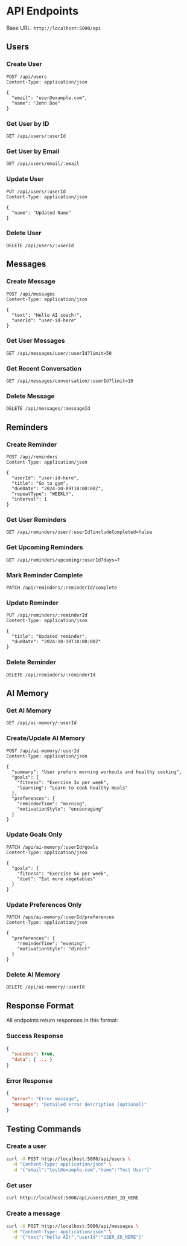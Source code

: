 # API Endpoints

Base URL: `http://localhost:5000/api`

## Users

### Create User
```http
POST /api/users
Content-Type: application/json

{
  "email": "user@example.com",
  "name": "John Doe"
}
```

### Get User by ID
```http
GET /api/users/:userId
```

### Get User by Email
```http
GET /api/users/email/:email
```

### Update User
```http
PUT /api/users/:userId
Content-Type: application/json

{
  "name": "Updated Name"
}
```

### Delete User
```http
DELETE /api/users/:userId
```

## Messages

### Create Message
```http
POST /api/messages
Content-Type: application/json

{
  "text": "Hello AI coach!",
  "userId": "user-id-here"
}
```

### Get User Messages
```http
GET /api/messages/user/:userId?limit=50
```

### Get Recent Conversation
```http
GET /api/messages/conversation/:userId?limit=10
```

### Delete Message
```http
DELETE /api/messages/:messageId
```

## Reminders

### Create Reminder
```http
POST /api/reminders
Content-Type: application/json

{
  "userId": "user-id-here",
  "title": "Go to gym",
  "dueDate": "2024-10-09T18:00:00Z",
  "repeatType": "WEEKLY",
  "interval": 1
}
```

### Get User Reminders
```http
GET /api/reminders/user/:userId?includeCompleted=false
```

### Get Upcoming Reminders
```http
GET /api/reminders/upcoming/:userId?days=7
```

### Mark Reminder Complete
```http
PATCH /api/reminders/:reminderId/complete
```

### Update Reminder
```http
PUT /api/reminders/:reminderId
Content-Type: application/json

{
  "title": "Updated reminder",
  "dueDate": "2024-10-10T18:00:00Z"
}
```

### Delete Reminder
```http
DELETE /api/reminders/:reminderId
```

## AI Memory

### Get AI Memory
```http
GET /api/ai-memory/:userId
```

### Create/Update AI Memory
```http
POST /api/ai-memory/:userId
Content-Type: application/json

{
  "summary": "User prefers morning workouts and healthy cooking",
  "goals": {
    "fitness": "Exercise 3x per week",
    "learning": "Learn to cook healthy meals"
  },
  "preferences": {
    "reminderTime": "morning",
    "motivationStyle": "encouraging"
  }
}
```

### Update Goals Only
```http
PATCH /api/ai-memory/:userId/goals
Content-Type: application/json

{
  "goals": {
    "fitness": "Exercise 5x per week",
    "diet": "Eat more vegetables"
  }
}
```

### Update Preferences Only
```http
PATCH /api/ai-memory/:userId/preferences
Content-Type: application/json

{
  "preferences": {
    "reminderTime": "evening",
    "motivationStyle": "direct"
  }
}
```

### Delete AI Memory
```http
DELETE /api/ai-memory/:userId
```

## Response Format

All endpoints return responses in this format:

### Success Response
```json
{
  "success": true,
  "data": { ... }
}
```

### Error Response
```json
{
  "error": "Error message",
  "message": "Detailed error description (optional)"
}
```

## Testing Commands

### Create a user
```bash
curl -X POST http://localhost:5000/api/users \
  -H "Content-Type: application/json" \
  -d '{"email":"test@example.com","name":"Test User"}'
```

### Get user
```bash
curl http://localhost:5000/api/users/USER_ID_HERE
```

### Create a message
```bash
curl -X POST http://localhost:5000/api/messages \
  -H "Content-Type: application/json" \
  -d '{"text":"Hello AI!","userId":"USER_ID_HERE"}'
```
